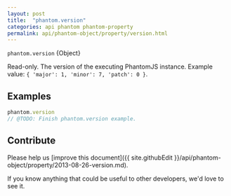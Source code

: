 ```yaml
---
layout: post
title:  "phantom.version"
categories: api phantom phantom-property
permalink: api/phantom-object/property/version.html
---
```


`phantom.version` {Object}

Read-only. The version of the executing PhantomJS instance. Example value: `{ 'major': 1, 'minor': 7, 'patch': 0 }`.

## Examples

```javascript
phantom.version
// @TODO: Finish phantom.version example.
```

## Contribute

Please help us [improve this document]({{ site.githubEdit }}/api/phantom-object/property/2013-08-26-version.md).

If you know anything that could be useful to other developers, we'd love to see it.


